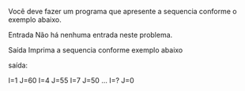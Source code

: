 Você deve fazer um programa que apresente a sequencia conforme o exemplo abaixo.

Entrada
Não há nenhuma entrada neste problema.

Saída
Imprima a sequencia conforme exemplo abaixo

saída:

I=1 J=60
I=4 J=55
I=7 J=50
...
I=? J=0
